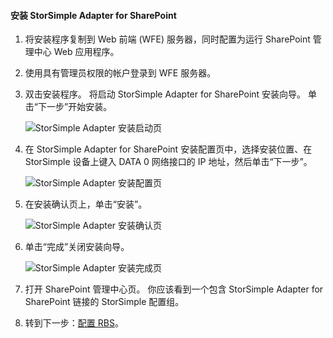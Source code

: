 <!--author=SharS last changed: 9/17/15-->

#### <a name="to-install-the-storsimple-adapter-for-sharepoint"></a>安装 StorSimple Adapter for SharePoint
1. 将安装程序复制到 Web 前端 (WFE) 服务器，同时配置为运行 SharePoint 管理中心 Web 应用程序。 
2. 使用具有管理员权限的帐户登录到 WFE 服务器。
3. 双击安装程序。 将启动 StorSimple Adapter for SharePoint 安装向导。 单击“下一步”开始安装。
   
    ![StorSimple Adapter 安装启动页](./media/storsimple-install-sharepoint-adapter/HCS_SSASP_Setup1-include.png)
4. 在 StorSimple Adapter for SharePoint 安装配置页中，选择安装位置、在 StorSimple 设备上键入 DATA 0 网络接口的 IP 地址，然后单击“下一步”。 
   
    ![StorSimple Adapter 安装配置页](./media/storsimple-install-sharepoint-adapter/HCS_SSASP_Setup2-include.png) 
5. 在安装确认页上，单击“安装”。
   
    ![StorSimple Adapter 安装确认页](./media/storsimple-install-sharepoint-adapter/HCS_SSASP_Confirm_Setup-include.png) 
6. 单击“完成”关闭安装向导。
   
    ![StorSimple Adapter 安装完成页](./media/storsimple-install-sharepoint-adapter/HCS_SSASP_Setup_finish-include.png) 
7. 打开 SharePoint 管理中心页。 你应该看到一个包含 StorSimple Adapter for SharePoint 链接的 StorSimple 配置组。
8. 转到下一步：[配置 RBS](#configure-rbs)。

